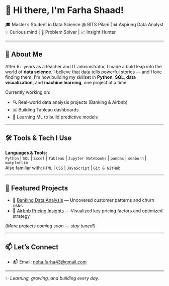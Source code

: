 # 👋 Hi there, I'm Farha Shaad!

🎓 Master’s Student in Data Science @ BITS Pilani | 📊 Aspiring Data Analyst  
💡 Curious mind | 📌 Problem Solver | 📈 Insight Hunter  

---

## 💼 About Me

After 6+ years as a teacher and IT administrator, I made a bold leap into the world of **data science**. I believe that data tells powerful stories — and I love finding them. I'm now building my skillset in **Python**, **SQL**, **data visualization**, and **machine learning**, one project at a time.

Currently working on:
- 🔍 Real-world data analysis projects (Banking & Airbnb)
- 📊 Building Tableau dashboards
- 🤖 Learning ML to build predictive models

---

## 🛠️ Tools & Tech I Use
**Languages & Tools:**  
`Python` | `SQL` | `Excel` | `Tableau` | `Jupyter Notebooks` | `pandas` | `seaborn` | `matplotlib`  
Also familiar with: `HTML` | `CSS` | `JavaScript` | `Git & GitHub`

---

## 📂 Featured Projects
- 🔗 [Banking Data Analysis](#) — Uncovered customer patterns and churn risks  
- 🔗 [Airbnb Pricing Insights](#) — Visualized key pricing factors and optimized strategy  

*(More projects coming soon — stay tuned!)*

---

## 📫 Let’s Connect
- 📬 Email: neha.farha43@gmail.com  

---

✨ *Learning, growing, and building every day.*

